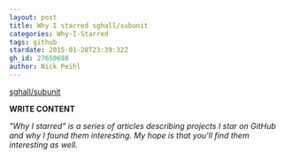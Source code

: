 ```yaml
---
layout: post
title: Why I starred sghall/subunit
categories: Why-I-Starred
tags: github
stardate: 2015-01-28T23:39:32Z
gh_id: 27650698
author: Nick Peihl
---
```


[sghall/subunit](star.repo.html_url)

**WRITE CONTENT**

*"Why I starred" is a series of articles describing projects I star on GitHub and why I found them interesting. My hope is that you'll find them interesting as well.*

